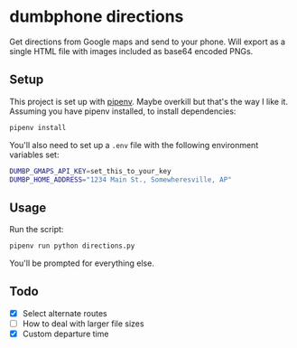 # dumbphone directions

Get directions from Google maps and send to your phone. Will export as a single HTML file with images included as base64 encoded PNGs.

## Setup

This project is set up with [pipenv](https://github.com/kennethreitz/pipenv). Maybe overkill but that's the way I like it. Assuming you have pipenv installed, to install dependencies:

```bash
pipenv install
```

You'll also need to set up a `.env` file with the following environment variables set:

```bash
DUMBP_GMAPS_API_KEY=set_this_to_your_key
DUMBP_HOME_ADDRESS="1234 Main St., Somewheresville, AP"
```

## Usage

Run the script:

```bash
pipenv run python directions.py
```

You'll be prompted for everything else.

## Todo

- [x] Select alternate routes
- [ ] How to deal with larger file sizes
- [x] Custom departure time
